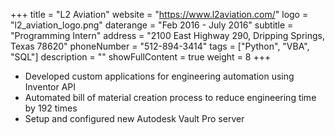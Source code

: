 +++
title = "L2 Aviation"
website = "https://www.l2aviation.com/"
logo = "l2_aviation_logo.png"
daterange = "Feb 2016 - July 2016"
subtitle = "Programming Intern"
address = "2100 East Highway 290, Dripping Springs, Texas 78620"
phoneNumber = "512-894-3414"
tags = ["Python", "VBA", "SQL"]
description = ""
showFullContent = true
weight = 8
+++

- Developed custom applications for engineering automation using Inventor API
- Automated bill of material creation process to reduce engineering time by 192 times
- Setup and configured new Autodesk Vault Pro server
